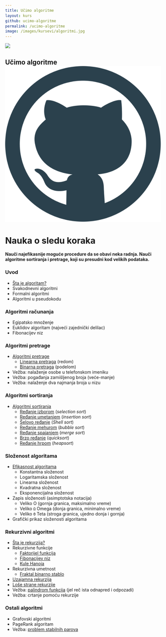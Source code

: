 ```yaml
---
title: Učimo algoritme
layout: kurs
github: ucimo-algoritme
permalink: /ucimo-algoritme
image: /images/kursevi/algoritmi.jpg
---
```


![]({{page.image}})

## Učimo algoritme [<img src="/images/ui/ikonice/github.svg" class="ikonica-veca">](https://github.com/skolakoda/ucimo-algoritme)
# Nauka o sledu koraka

**Nauči najefikasnije moguće procedure da se obavi neka radnja. Nauči algoritme sortiranja i pretrage, koji su presudni kod velikih podataka.**

### Uvod

- [Šta je algoritam?](/algoritmi-uvod)
- Svakodnevni algoritmi
- Formalni algoritmi
- Algoritmi u pseudokodu

### Algoritmi računanja

- Egipatsko množenje
- Euklidov algoritam (najveći zajednički delilac)
- Fibonacijev niz

### Algoritmi pretrage

- [Algoritmi pretrage](/algoritmi-pretrazivanja)
  - [Linearna pretraga](/linearna-pretraga) (redom)
  - [Binarna pretraga](/binarna-pretraga) (podelom)
- Vežba: nalaženje osobe u telefonskom imeniku
- Vežba: pogađanja zamišljenog broja (veće-manje)
- Vežba: nalaženje dva najmanja broja u nizu

### Algoritmi sortiranja

- [Algoritmi sortiranja](/algoritmi-sortiranja)
  - [Ređanje izborom](/redjanje-izborom) (_selection sort_)
  - [Ređanje umetanjem](/redjanje-umetanjem) (_insertion sort_)
  - [Šelovo ređanje](/shelovo-redjanje) (*Shell sort*)
  - [Ređanje mehurom](/redjanje-mehurom) (_bubble sort_)
  - [Ređanje spajanjem](/redjanje-spajanjem) (_merge sort_)
  - [Brzo ređanje](/brzo-redjanje) (_quicksort_)
  - [Ređanje hrpom](/redjanje-hrpom) (*heapsort*)

### Složenost algoritama

- [Efikasnost algoritama](/efikasnost-algoritama)
  - Konstantna složenost
  - Logaritamska složenost
  - Linearna složenost
  - Kvadratna složenost
  - Eksponencijalna složenost
- Zapis složenosti (asimptotska notacija)
  - Veliko O (gornja granica, maksimalno vreme)
  - Veliko `Ω` Omega (donja granica, minimalno vreme)
  - Veliko `Θ` Teta (stroga granica, ujedno donja i gornja)
- Grafički prikaz složenosti algoritama

### Rekurzivni algoritmi

- [Šta je rekurzija?](/rekurzija)
- Rekurzivne funkcije
  - [Faktorijel funkcija](/faktorijel)
  - [Fibonacijev niz](/fibonacijev-niz)
  - [Kule Hanoja](/kule-hanoja)
- Rekurzivna umetnost
  - [Fraktal binarno stablo](http://jsfiddle.net/mudroljub/x1bzmq7s/)
- [Uzajamna rekurzija](/uzajamna-rekurzija)
- [Loše strane rekurzije](/lose-strane-rekurzije)
- Vežba: [palindrom funkcija](https://www.khanacademy.org/computing/computer-science/algorithms/recursive-algorithms/p/challenge-is-a-string-a-palindrome) (jel reč ista odnapred i odpozadi)
- Vežba: crtanje pomoću rekurzije

### Ostali algoritmi

- Grafovski algoritmi
- PageRank algoritam
- Vežba: [problem stabilnih parova](/problem-stabilnih-parova)
